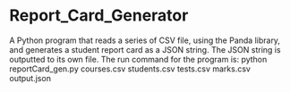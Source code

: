 # Report_Card_Generator
A Python program that reads a series of CSV file, using the Panda library, and generates a student report card as a JSON string. The JSON string is outputted to its own file. The run command for the program is:
python reportCard_gen.py courses.csv students.csv tests.csv marks.csv output.json
